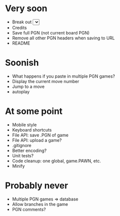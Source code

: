# Very soon
- Break out <select> into links
- Credits
- Save full PGN (not current board PGN)
- Remove all other PGN headers when saving to URL
- README

# Soonish
- What happens if you paste in multiple PGN games?
- Display the current move number
- Jump to a move
- autoplay

# At some point
- Mobile style
- Keyboard shortcuts
- File API: save .PGN of game
- File API: upload a game?
- .gitignore
- Better encoding?
- Unit tests?
- Code cleanup: one global, game.PAWN, etc.
- Minify

# Probably never
- Multiple PGN games => database
- Allow branches in the game
- PGN comments?
